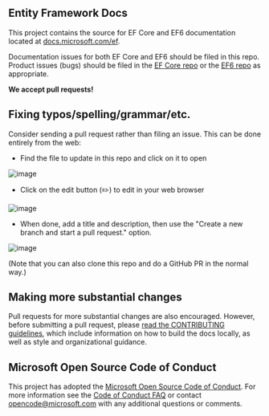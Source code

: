 ## Entity Framework Docs

This project contains the source for EF Core and EF6 documentation located at [docs.microsoft.com/ef](https://docs.microsoft.com/ef/). 

Documentation issues for both EF Core and EF6 should be filed in this repo. Product issues (bugs) should be filed in the [EF Core repo](https://github.com/dotnet/efcore) or the [EF6 repo](https://github.com/dotnet/ef6) as appropriate.

**We accept pull requests!**

## Fixing typos/spelling/grammar/etc.

Consider sending a pull request rather than filing an issue. This can be done entirely from the web:

* Find the file to update in this repo and click on it to open

![image](https://user-images.githubusercontent.com/1430078/64454137-10199400-d09f-11e9-9d1a-b7fdca2c518e.png)

* Click on the edit button (✏️) to edit in your web browser

![image](https://user-images.githubusercontent.com/1430078/64454321-85856480-d09f-11e9-85a6-1c93bc6611e2.png)

* When done, add a title and description, then use the "Create a new branch and start a pull request." option.

![image](https://user-images.githubusercontent.com/1430078/64454455-dac17600-d09f-11e9-922b-0346117011f5.png)

(Note that you can also clone this repo and do a GitHub PR in the normal way.)

## Making more substantial changes

Pull requests for more substantial changes are also encouraged. However, before submitting a pull request, please [read the CONTRIBUTING guidelines](CONTRIBUTING.md), which include information on how to build the docs locally, as well as style and organizational guidance.

## Microsoft Open Source Code of Conduct

This project has adopted the [Microsoft Open Source Code of Conduct](https://opensource.microsoft.com/codeofconduct/).
For more information see the [Code of Conduct FAQ](https://opensource.microsoft.com/codeofconduct/faq/) or contact [opencode@microsoft.com](mailto:opencode@microsoft.com) with any additional questions or comments.

